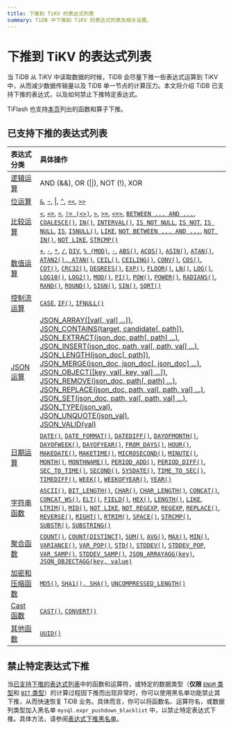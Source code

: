 ```yaml
---
title: 下推到 TiKV 的表达式列表
summary: TiDB 中下推到 TiKV 的表达式列表及相关设置。
---
```


# 下推到 TiKV 的表达式列表

当 TiDB 从 TiKV 中读取数据的时候，TiDB 会尽量下推一些表达式运算到 TiKV 中，从而减少数据传输量以及 TiDB 单一节点的计算压力。本文将介绍 TiDB 已支持下推的表达式，以及如何禁止下推特定表达式。

TiFlash 也支持[本页](/tiflash/tiflash-supported-pushdown-calculations.md)列出的函数和算子下推。

## 已支持下推的表达式列表

| 表达式分类 | 具体操作 |
| :-------------- | :------------------------------------- |
| [逻辑运算](/functions-and-operators/operators.md#逻辑操作符) | AND (&&), OR (&#124;&#124;), NOT (!), XOR |
| [位运算](/functions-and-operators/operators.md#操作符) | [`&`][operator_bitwise-and], [`~`][operator_bitwise-invert], [\|][operator_bitwise-or], [`^`][operator_bitwise-xor], [`<<`][operator_left-shift], [`>>`][operator_right-shift] |
| [比较运算](/functions-and-operators/operators.md#比较方法和操作符) | [`<`][operator_less-than], [`<=`][operator_less-than-or-equal], [`=`][operator_equal], [`!= (<>)`][operator_not-equal], [`>`][operator_greater-than], [`>=`][operator_greater-than-or-equal], [`<=>`][operator_equal-to], [`BETWEEN ... AND ...`][operator_between], [`COALESCE()`][function_coalesce], [`IN()`][operator_in], [`INTERVAL()`][function_interval], [`IS NOT NULL`][operator_is-not-null], [`IS NOT`][operator_is-not], [`IS NULL`][operator_is-null], [`IS`][operator_is], [`ISNULL()`][function_isnull], [`LIKE`][operator_like], [`NOT BETWEEN ... AND ...`][operator_not-between], [`NOT IN()`][operator_not-in], [`NOT LIKE`][operator_not-like], [`STRCMP()`][function_strcmp] |
| [数值运算](/functions-and-operators/numeric-functions-and-operators.md) | [`+`][operator_plus], [`-`][operator_minus], [`*`][operator_times], [`/`][operator_divide], [`DIV`][operator_div], [`% (MOD)`][operator_mod], [`-`][operator_unary-minus], [`ABS()`][function_abs], [`ACOS()`][function_acos], [`ASIN()`][function_asin], [`ATAN()`][function_atan], [`ATAN2(), ATAN()`][function_atan2], [`CEIL()`][function_ceil], [`CEILING()`][function_ceiling], [`CONV()`][function_conv], [`COS()`][function_cos], [`COT()`][function_cot], [`CRC32()`][function_crc32], [`DEGREES()`][function_degrees], [`EXP()`][function_exp], [`FLOOR()`][function_floor], [`LN()`][function_ln], [`LOG()`][function_log], [`LOG10()`][function_log10], [`LOG2()`][function_log2], [`MOD()`][function_mod], [`PI()`][function_pi], [`POW()`][function_pow], [`POWER()`][function_power], [`RADIANS()`][function_radians], [`RAND()`][function_rand], [`ROUND()`][function_round], [`SIGN()`][function_sign], [`SIN()`][function_sin], [`SQRT()`][function_sqrt] |
| [控制流运算](/functions-and-operators/control-flow-functions.md) | [`CASE`][operator_case], [`IF()`][function_if], [`IFNULL()`][function_ifnull] |
| [JSON 运算](/functions-and-operators/json-functions.md) | [JSON_ARRAY([val[, val] ...])][json_array],<br/> [JSON_CONTAINS(target, candidate[, path])][json_contains],<br/> [JSON_EXTRACT(json_doc, path[, path] ...)][json_extract],<br/> [JSON_INSERT(json_doc, path, val[, path, val] ...)][json_insert],<br/> [JSON_LENGTH(json_doc[, path])][json_length],<br/> [JSON_MERGE(json_doc, json_doc[, json_doc] ...)][json_merge],<br/> [JSON_OBJECT([key, val[, key, val] ...])][json_object],<br/> [JSON_REMOVE(json_doc, path[, path] ...)][json_remove],<br/> [JSON_REPLACE(json_doc, path, val[, path, val] ...)][json_replace],<br/> [JSON_SET(json_doc, path, val[, path, val] ...)][json_set],<br/> [JSON_TYPE(json_val)][json_type],<br/> [JSON_UNQUOTE(json_val)][json_unquote],<br/> [JSON_VALID(val)][json_valid] |
| [日期运算](/functions-and-operators/date-and-time-functions.md) | [`DATE()`][function_date], [`DATE_FORMAT()`][function_date-format], [`DATEDIFF()`][function_datediff], [`DAYOFMONTH()`][function_dayofmonth], [`DAYOFWEEK()`][function_dayofweek], [`DAYOFYEAR()`][function_dayofyear], [`FROM_DAYS()`][function_from-days], [`HOUR()`][function_hour], [`MAKEDATE()`][function_makedate], [`MAKETIME()`][function_maketime], [`MICROSECOND()`][function_microsecond], [`MINUTE()`][function_minute], [`MONTH()`][function_month], [`MONTHNAME()`][function_monthname], [`PERIOD_ADD()`][function_period-add], [`PERIOD_DIFF()`][function_period-diff], [`SEC_TO_TIME()`][function_sec-to-time], [`SECOND()`][function_second], [`SYSDATE()`][function_sysdate], [`TIME_TO_SEC()`][function_time-to-sec], [`TIMEDIFF()`][function_timediff], [`WEEK()`][function_week], [`WEEKOFYEAR()`][function_weekofyear], [`YEAR()`][function_year] |
| [字符串函数](/functions-and-operators/string-functions.md) | [`ASCII()`][function_ascii], [`BIT_LENGTH()`][function_bit-length], [`CHAR()`][function_char], [`CHAR_LENGTH()`][function_char-length], [`CONCAT()`][function_concat], [`CONCAT_WS()`][function_concat-ws], [`ELT()`][function_elt], [`FIELD()`][function_field], [`HEX()`][function_hex], [`LENGTH()`][function_length], [`LIKE`][operator_like], [`LTRIM()`][function_ltrim], [`MID()`][function_mid], [`NOT LIKE`][operator_not-like], [`NOT REGEXP`][operator_not-regexp], [`REGEXP`][operator_regexp], [`REPLACE()`][function_replace], [`REVERSE()`][function_reverse], [`RIGHT()`][function_right], [`RTRIM()`][function_rtrim], [`SPACE()`][function_space], [`STRCMP()`][function_strcmp], [`SUBSTR()`][function_substr], [`SUBSTRING()`][function_substring] |
| [聚合函数](/functions-and-operators/aggregate-group-by-functions.md#group-by-聚合函数) | [`COUNT()`][function_count], [`COUNT(DISTINCT)`][function_count-distinct], [`SUM()`][function_sum], [`AVG()`][function_avg], [`MAX()`][function_max], [`MIN()`][function_min], [`VARIANCE()`][function_variance], [`VAR_POP()`][function_var-pop], [`STD()`][function_std], [`STDDEV()`][function_stddev], [`STDDEV_POP`][function_stddev-pop], [`VAR_SAMP()`][function_var-samp], [`STDDEV_SAMP()`][function_stddev-samp], [`JSON_ARRAYAGG(key)`][json_arrayagg], [`JSON_OBJECTAGG(key, value)`][function_json-objectagg] |
| [加密和压缩函数](/functions-and-operators/encryption-and-compression-functions.md#加密和压缩函数) | [`MD5()`][function_md5], [`SHA1(), SHA()`][function_sha1], [`UNCOMPRESSED_LENGTH()`][function_uncompressed-length] |
| [Cast 函数](/functions-and-operators/cast-functions-and-operators.md#cast-函数和操作符) | [`CAST()`][function_cast], [`CONVERT()`][function_convert] |
| [其他函数](/functions-and-operators/miscellaneous-functions.md#支持的函数) | [`UUID()`][function_uuid] |

## 禁止特定表达式下推

当[已支持下推的表达式列表](#已支持下推的表达式列表)中的函数和运算符，或特定的数据类型（**仅限** [`ENUM` 类型](/data-type-string.md#enum-类型)和 [`BIT` 类型](/data-type-numeric.md#bit-类型)）的计算过程因下推而出现异常时，你可以使用黑名单功能禁止其下推，从而快速恢复 TiDB 业务。具体而言，你可以将函数名、运算符名，或数据列类型加入黑名单 `mysql.expr_pushdown_blacklist` 中，以禁止特定表达式下推。具体方法，请参阅[表达式下推黑名单](/blocklist-control-plan.md#禁止特定表达式下推)。

[function_abs]: https://dev.mysql.com/doc/refman/5.7/en/mathematical-functions.html#function_abs
[function_acos]: https://dev.mysql.com/doc/refman/5.7/en/mathematical-functions.html#function_acos
[function_ascii]: https://dev.mysql.com/doc/refman/5.7/en/string-functions.html#function_ascii
[function_asin]: https://dev.mysql.com/doc/refman/5.7/en/mathematical-functions.html#function_asin
[function_atan]: https://dev.mysql.com/doc/refman/5.7/en/mathematical-functions.html#function_atan
[function_atan2]: https://dev.mysql.com/doc/refman/5.7/en/mathematical-functions.html#function_atan2
[function_avg]: https://dev.mysql.com/doc/refman/5.7/en/aggregate-functions.html#function_avg
[function_bit-length]: https://dev.mysql.com/doc/refman/5.7/en/string-functions.html#function_bit-length
[function_cast]: https://dev.mysql.com/doc/refman/5.7/en/cast-functions.html#function_cast
[function_ceil]: https://dev.mysql.com/doc/refman/5.7/en/mathematical-functions.html#function_ceil
[function_ceiling]: https://dev.mysql.com/doc/refman/5.7/en/mathematical-functions.html#function_ceiling
[function_char-length]: https://dev.mysql.com/doc/refman/5.7/en/string-functions.html#function_char-length
[function_char]: https://dev.mysql.com/doc/refman/5.7/en/string-functions.html#function_char
[function_coalesce]: https://dev.mysql.com/doc/refman/5.7/en/comparison-operators.html#function_coalesce
[function_concat-ws]: https://dev.mysql.com/doc/refman/5.7/en/string-functions.html#function_concat-ws
[function_concat]: https://dev.mysql.com/doc/refman/5.7/en/string-functions.html#function_concat
[function_conv]: https://dev.mysql.com/doc/refman/5.7/en/mathematical-functions.html#function_conv
[function_convert]: https://dev.mysql.com/doc/refman/5.7/en/cast-functions.html#function_convert
[function_cos]: https://dev.mysql.com/doc/refman/5.7/en/mathematical-functions.html#function_cos
[function_cot]: https://dev.mysql.com/doc/refman/5.7/en/mathematical-functions.html#function_cot
[function_count-distinct]: https://dev.mysql.com/doc/refman/5.7/en/aggregate-functions.html#function_count-distinct
[function_count]: https://dev.mysql.com/doc/refman/5.7/en/aggregate-functions.html#function_count
[function_crc32]: https://dev.mysql.com/doc/refman/5.7/en/mathematical-functions.html#function_crc32
[function_date-format]: https://dev.mysql.com/doc/refman/5.7/en/date-and-time-functions.html#function_date-format
[function_date]: https://dev.mysql.com/doc/refman/5.7/en/date-and-time-functions.html#function_date
[function_datediff]: https://dev.mysql.com/doc/refman/5.7/en/date-and-time-functions.html#function_datediff
[function_dayofmonth]: https://dev.mysql.com/doc/refman/5.7/en/date-and-time-functions.html#function_dayofmonth
[function_dayofweek]: https://dev.mysql.com/doc/refman/5.7/en/date-and-time-functions.html#function_dayofweek
[function_dayofyear]: https://dev.mysql.com/doc/refman/5.7/en/date-and-time-functions.html#function_dayofyear
[function_degrees]: https://dev.mysql.com/doc/refman/5.7/en/mathematical-functions.html#function_degrees
[function_elt]: https://dev.mysql.com/doc/refman/5.7/en/string-functions.html#function_elt
[function_exp]: https://dev.mysql.com/doc/refman/5.7/en/mathematical-functions.html#function_exp
[function_field]: https://dev.mysql.com/doc/refman/5.7/en/string-functions.html#function_field
[function_floor]: https://dev.mysql.com/doc/refman/5.7/en/mathematical-functions.html#function_floor
[function_from-days]: https://dev.mysql.com/doc/refman/5.7/en/date-and-time-functions.html#function_from-days
[function_hex]: https://dev.mysql.com/doc/refman/5.7/en/string-functions.html#function_hex
[function_hour]: https://dev.mysql.com/doc/refman/5.7/en/date-and-time-functions.html#function_hour
[function_if]: https://dev.mysql.com/doc/refman/5.7/en/flow-control-functions.html#function_if
[function_ifnull]: https://dev.mysql.com/doc/refman/5.7/en/flow-control-functions.html#function_ifnull
[function_interval]: https://dev.mysql.com/doc/refman/5.7/en/comparison-operators.html#function_interval
[function_isnull]: https://dev.mysql.com/doc/refman/5.7/en/comparison-operators.html#function_isnull
[function_json-objectagg]: https://dev.mysql.com/doc/refman/5.7/en/aggregate-functions.html#function_json-objectagg
[function_length]: https://dev.mysql.com/doc/refman/5.7/en/string-functions.html#function_length
[function_ln]: https://dev.mysql.com/doc/refman/5.7/en/mathematical-functions.html#function_ln
[function_log]: https://dev.mysql.com/doc/refman/5.7/en/mathematical-functions.html#function_log
[function_log10]: https://dev.mysql.com/doc/refman/5.7/en/mathematical-functions.html#function_log10
[function_log2]: https://dev.mysql.com/doc/refman/5.7/en/mathematical-functions.html#function_log2
[function_ltrim]: https://dev.mysql.com/doc/refman/5.7/en/string-functions.html#function_ltrim
[function_makedate]: https://dev.mysql.com/doc/refman/5.7/en/date-and-time-functions.html#function_makedate
[function_maketime]: https://dev.mysql.com/doc/refman/5.7/en/date-and-time-functions.html#function_maketime
[function_max]: https://dev.mysql.com/doc/refman/5.7/en/aggregate-functions.html#function_max
[function_md5]: https://dev.mysql.com/doc/refman/5.7/en/encryption-functions.html#function_md5
[function_microsecond]: https://dev.mysql.com/doc/refman/5.7/en/date-and-time-functions.html#function_microsecond
[function_mid]: https://dev.mysql.com/doc/refman/5.7/en/string-functions.html#function_mid
[function_min]: https://dev.mysql.com/doc/refman/5.7/en/aggregate-functions.html#function_min
[function_minute]: https://dev.mysql.com/doc/refman/5.7/en/date-and-time-functions.html#function_minute
[function_mod]: https://dev.mysql.com/doc/refman/5.7/en/mathematical-functions.html#function_mod
[function_month]: https://dev.mysql.com/doc/refman/5.7/en/date-and-time-functions.html#function_month
[function_monthname]: https://dev.mysql.com/doc/refman/5.7/en/date-and-time-functions.html#function_monthname
[function_period-add]: https://dev.mysql.com/doc/refman/5.7/en/date-and-time-functions.html#function_period-add
[function_period-diff]: https://dev.mysql.com/doc/refman/5.7/en/date-and-time-functions.html#function_period-diff
[function_pi]: https://dev.mysql.com/doc/refman/5.7/en/mathematical-functions.html#function_pi
[function_pow]: https://dev.mysql.com/doc/refman/5.7/en/mathematical-functions.html#function_pow
[function_power]: https://dev.mysql.com/doc/refman/5.7/en/mathematical-functions.html#function_power
[function_radians]: https://dev.mysql.com/doc/refman/5.7/en/mathematical-functions.html#function_radians
[function_rand]: https://dev.mysql.com/doc/refman/5.7/en/mathematical-functions.html#function_rand
[function_replace]: https://dev.mysql.com/doc/refman/5.7/en/string-functions.html#function_replace
[function_reverse]: https://dev.mysql.com/doc/refman/5.7/en/string-functions.html#function_reverse
[function_right]: https://dev.mysql.com/doc/refman/5.7/en/string-functions.html#function_right
[function_round]: https://dev.mysql.com/doc/refman/5.7/en/mathematical-functions.html#function_round
[function_rtrim]: https://dev.mysql.com/doc/refman/5.7/en/string-functions.html#function_rtrim
[function_sec-to-time]: https://dev.mysql.com/doc/refman/5.7/en/date-and-time-functions.html#function_sec-to-time
[function_second]: https://dev.mysql.com/doc/refman/5.7/en/date-and-time-functions.html#function_second
[function_sha1]: https://dev.mysql.com/doc/refman/5.7/en/encryption-functions.html#function_sha1
[function_sign]: https://dev.mysql.com/doc/refman/5.7/en/mathematical-functions.html#function_sign
[function_sin]: https://dev.mysql.com/doc/refman/5.7/en/mathematical-functions.html#function_sin
[function_space]: https://dev.mysql.com/doc/refman/5.7/en/string-functions.html#function_space
[function_sqrt]: https://dev.mysql.com/doc/refman/5.7/en/mathematical-functions.html#function_sqrt
[function_std]: https://dev.mysql.com/doc/refman/5.7/en/aggregate-functions.html#function_std
[function_stddev-pop]: https://dev.mysql.com/doc/refman/5.7/en/aggregate-functions.html#function_stddev-pop
[function_stddev-samp]: https://dev.mysql.com/doc/refman/5.7/en/aggregate-functions.html#function_stddev-samp
[function_stddev]: https://dev.mysql.com/doc/refman/5.7/en/aggregate-functions.html#function_stddev
[function_strcmp]: https://dev.mysql.com/doc/refman/5.7/en/string-comparison-functions.html#function_strcmp
[function_substr]: https://dev.mysql.com/doc/refman/5.7/en/string-functions.html#function_substr
[function_substring]: https://dev.mysql.com/doc/refman/5.7/en/string-functions.html#function_substring
[function_sum]: https://dev.mysql.com/doc/refman/5.7/en/aggregate-functions.html#function_sum
[function_sysdate]: https://dev.mysql.com/doc/refman/5.7/en/date-and-time-functions.html#function_sysdate
[function_time-to-sec]: https://dev.mysql.com/doc/refman/5.7/en/date-and-time-functions.html#function_time-to-sec
[function_timediff]: https://dev.mysql.com/doc/refman/5.7/en/date-and-time-functions.html#function_timediff
[function_uncompressed-length]: https://dev.mysql.com/doc/refman/5.7/en/encryption-functions.html#function_uncompressed-length
[function_uuid]: https://dev.mysql.com/doc/refman/5.7/en/miscellaneous-functions.html#function_uuid
[function_var-pop]: https://dev.mysql.com/doc/refman/5.7/en/aggregate-functions.html#function_var-pop
[function_var-samp]: https://dev.mysql.com/doc/refman/5.7/en/aggregate-functions.html#function_var-samp
[function_variance]: https://dev.mysql.com/doc/refman/5.7/en/aggregate-functions.html#function_variance
[function_week]: https://dev.mysql.com/doc/refman/5.7/en/date-and-time-functions.html#function_week
[function_weekofyear]: https://dev.mysql.com/doc/refman/5.7/en/date-and-time-functions.html#function_weekofyear
[function_year]: https://dev.mysql.com/doc/refman/5.7/en/date-and-time-functions.html#function_year
[json_array]: https://dev.mysql.com/doc/refman/5.7/en/json-creation-functions.html#function_json-array
[json_arrayagg]:https://dev.mysql.com/doc/refman/5.7/en/aggregate-functions.html#function_json-arrayagg
[json_contains]: https://dev.mysql.com/doc/refman/5.7/en/json-search-functions.html#function_json-contains
[json_extract]: https://dev.mysql.com/doc/refman/5.7/en/json-search-functions.html#function_json-extract
[json_insert]: https://dev.mysql.com/doc/refman/5.7/en/json-modification-functions.html#function_json-insert
[json_length]: https://dev.mysql.com/doc/refman/5.7/en/json-attribute-functions.html#function_json-length
[json_merge]: https://dev.mysql.com/doc/refman/5.7/en/json-modification-functions.html#function_json-merge
[json_object]: https://dev.mysql.com/doc/refman/5.7/en/json-creation-functions.html#function_json-object
[json_remove]: https://dev.mysql.com/doc/refman/5.7/en/json-modification-functions.html#function_json-remove
[json_replace]: https://dev.mysql.com/doc/refman/5.7/en/json-modification-functions.html#function_json-replace
[json_set]: https://dev.mysql.com/doc/refman/5.7/en/json-modification-functions.html#function_json-set
[json_type]: https://dev.mysql.com/doc/refman/5.7/en/json-attribute-functions.html#function_json-type
[json_unquote]: https://dev.mysql.com/doc/refman/5.7/en/json-modification-functions.html#function_json-unquote
[json_valid]: https://dev.mysql.com/doc/refman/5.7/en/json-attribute-functions.html#function_json-valid
[operator_between]: https://dev.mysql.com/doc/refman/5.7/en/comparison-operators.html#operator_between
[operator_bitwise-and]: https://dev.mysql.com/doc/refman/5.7/en/bit-functions.html#operator_bitwise-and
[operator_bitwise-invert]: https://dev.mysql.com/doc/refman/5.7/en/bit-functions.html#operator_bitwise-invert
[operator_bitwise-or]: https://dev.mysql.com/doc/refman/5.7/en/bit-functions.html#operator_bitwise-or
[operator_bitwise-xor]: https://dev.mysql.com/doc/refman/5.7/en/bit-functions.html#operator_bitwise-xor
[operator_case]: https://dev.mysql.com/doc/refman/5.7/en/flow-control-functions.html#operator_case
[operator_div]: https://dev.mysql.com/doc/refman/5.7/en/arithmetic-functions.html#operator_div
[operator_divide]: https://dev.mysql.com/doc/refman/5.7/en/arithmetic-functions.html#operator_divide
[operator_equal-to]: https://dev.mysql.com/doc/refman/5.7/en/comparison-operators.html#operator_equal-to
[operator_equal]: https://dev.mysql.com/doc/refman/5.7/en/comparison-operators.html#operator_equal
[operator_greater-than-or-equal]: https://dev.mysql.com/doc/refman/5.7/en/comparison-operators.html#operator_greater-than-or-equal
[operator_greater-than]: https://dev.mysql.com/doc/refman/5.7/en/comparison-operators.html#operator_greater-than
[operator_in]: https://dev.mysql.com/doc/refman/5.7/en/comparison-operators.html#operator_in
[operator_is-not-null]: https://dev.mysql.com/doc/refman/5.7/en/comparison-operators.html#operator_is-not-null
[operator_is-not]: https://dev.mysql.com/doc/refman/5.7/en/comparison-operators.html#operator_is-not
[operator_is-null]: https://dev.mysql.com/doc/refman/5.7/en/comparison-operators.html#operator_is-null
[operator_is]: https://dev.mysql.com/doc/refman/5.7/en/comparison-operators.html#operator_is
[operator_left-shift]: https://dev.mysql.com/doc/refman/5.7/en/bit-functions.html#operator_left-shift
[operator_less-than-or-equal]: https://dev.mysql.com/doc/refman/5.7/en/comparison-operators.html#operator_less-than-or-equal
[operator_less-than]: https://dev.mysql.com/doc/refman/5.7/en/comparison-operators.html#operator_less-than
[operator_like]: https://dev.mysql.com/doc/refman/5.7/en/string-comparison-functions.html#operator_like
[operator_minus]: https://dev.mysql.com/doc/refman/5.7/en/arithmetic-functions.html#operator_minus
[operator_mod]: https://dev.mysql.com/doc/refman/5.7/en/arithmetic-functions.html#operator_mod
[operator_not-between]: https://dev.mysql.com/doc/refman/5.7/en/comparison-operators.html#operator_not-between
[operator_not-equal]: https://dev.mysql.com/doc/refman/5.7/en/comparison-operators.html#operator_not-equal
[operator_not-in]: https://dev.mysql.com/doc/refman/5.7/en/comparison-operators.html#operator_not-in
[operator_not-like]: https://dev.mysql.com/doc/refman/5.7/en/string-comparison-functions.html#operator_not-like
[operator_not-regexp]: https://dev.mysql.com/doc/refman/5.7/en/regexp.html#operator_not-regexp
[operator_plus]: https://dev.mysql.com/doc/refman/5.7/en/arithmetic-functions.html#operator_plus
[operator_regexp]: https://dev.mysql.com/doc/refman/5.7/en/regexp.html#operator_regexp
[operator_right-shift]: https://dev.mysql.com/doc/refman/5.7/en/bit-functions.html#operator_right-shift
[operator_times]: https://dev.mysql.com/doc/refman/5.7/en/arithmetic-functions.html#operator_times
[operator_unary-minus]: https://dev.mysql.com/doc/refman/5.7/en/arithmetic-functions.html#operator_unary-minus
